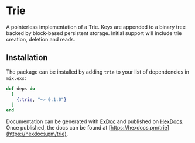 # Trie

A pointerless implementation of a Trie. Keys are appended to a binary
tree backed by block-based persistent storage. Initial support will
include trie creation, deletion and reads.

## Installation

The package can be installed by adding `trie` to your list of
dependencies in `mix.exs`:

```elixir
def deps do
  [
    {:trie, "~> 0.1.0"}
  ]
end
```

Documentation can be generated with [ExDoc](https://github.com/elixir-lang/ex_doc)
and published on [HexDocs](https://hexdocs.pm). Once published, the docs can
be found at [https://hexdocs.pm/trie](https://hexdocs.pm/trie).

